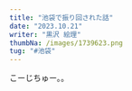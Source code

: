 ```yaml
---
title: "池袋で振り回された話"
date: "2023.10.21"
writer: "黒沢 絵理"
thumbNa: /images/1739623.png
tug: "#池袋"
---
```


こーじちゅー。。

<!--
改札を出るとLINEで言っていた通り、ミサキが先に待っていた。今日はベージュのジャンスカを着てる。美咲とは去年の春の演習の授業で一緒になってからよく二人で自由科目とか語学の講義をとってる。おはようと言って二限の講義に向かう。 

 

教室で講義が始まる前に優斗からのおはようLINEに返信をしておいた。 

 

優斗が私に飽きてるのはわかっていた。でもそれは私も同じだった。 

「老夫婦みたいなカップルだから」 

とか周りの友だちには言ってるけどそんなことない。サークルで優斗と会って付き合いはじめたときは今よりラブラブしてたっけ。いやそんなこともないかな。わかんないや。 

ぼけっとパワポを眺めてると講義が終わった。 

 

昼休みはいつもサークル棟に行くけど木曜は三限も一緒に受けるので、次の教室に学内のコンビニで買ったお昼ご飯を持って行って食べるのがお決まりの流れになっている。 

 

 

ミサキは最近付き合いはじめたバ先の店長の話をしてくる。何歳うえなの？そんなオッサンのどこがいいの？とか疑問は湧いてくるけど、ただ何となくウンウンと聞いてた。 

 

カップサラダとオレンジジュースをお腹にいれてからトイレにたって鏡を見た。最近気に入ってる花柄の黒のワンピース。今日は大学が終わったあと雅也に会うからコンバースを履いてきた。すこしくたびれ始めてるけど多分雅也は気にしない。 

 

雅也とは地元の幼なじみで成人式で少し話してから連絡を続けていて、たまに会ったりしてる。優斗にも雅也のことは、そういう友だちがいるとは伝えてある。 

 

高校は別だったし小中学校でもまれに話すくらいだった。 

 

でも最近は彼といるのが心地いい。雅也はお酒が好きで安い居酒屋チェーンとか気安いイタリアンのお店あったりバーとかに一緒に行くことが多い。 

 

私もお酒は弱くないし好きなので彼と一緒に飲み歩くのが好きだった。 

 

三限の授業の途中で雅也から連絡が来た。 

「今日池袋の東口に5時でいい？」 

「わかったー！」 

 

 

三限の後ミサキと別れて図書館で来週のゼミの発表の準備をしているとちょうどいい時間になったので、待ち合わせの場所に向かった。 

 

雅也がいた。スマホをイジってもたれてた。優斗よりも背はたかくてヒョロっとしていて頼りない感じがする。黒縁メガネがよく似合っている雅也の視界に入って手を振った。すると向こうも同じように手を振り返す。これが私と雅也の待ち合わせの儀式みたいなものになっている。 

 

 

 

 

お互いの今日の大学の講義の話とかをしながらもう居酒屋に向かって歩き始める。その間もずっと雅也は笑顔で話をきいてくれる。話のリズムが心地よくて自然と私も笑顔になる。 

 

今日は焼き鳥屋らしい。ハイボールと梅酒ハイを注文してから二人でけっこうな量を食べた。そこのお店の軟骨があまり肉の付いていない骨がちな軟骨だったので何本も食べてしまった。雅也はネギまとつくねを食べてハイボールも何杯も飲んで楽しそうだった。 

 

お会計は今日は急に誘ったというルールで雅也がおごった。 

 

焼き鳥屋を出てから雅也がブックオフに行きたいというのでついて行った「コンバースみんな1つは持ってるよなー」 

とか 

「目ぶん殴られたん？」とか言われながら店に入ると、秒で消えた彼を見送って私は興味もない画集とかイラスト集のコーナーでページをぼんやり眺めていた。 

やたら長く滞在していて、知らない人のエッセイとか美容雑誌のページをめくり続けていると、雅也が 

「なんかいい本あった？」 

と、黄色いビニール袋を自分のリュックに入れていた。 

「何買ったの？」 

「小説と漫画」 

 

店を出てから駅の反対側の居酒屋に行こうとい言われてついて行った。何となく今日はハシゴしたがるだろうなと思っていて焼き鳥屋で調整していた私の予想はピッタリ当たった。 

 

でも予想してなかったのはその後だった。今度の居酒屋を出たあとに、今まで見たことないくらいにフラフラで道に座り込んでしまった。 

「雅也〜、大丈夫？」 

背中をさすってもダイジョウブダイジョウブと繰り返すだけの雅也に十分ほど付き添った。 

 

そのとき、ふと思い出した。 

 

ミサキとここら辺のインドカレー屋さんに来るときに、駅のこっち側にはめっちゃラブホがあるという話をしながら歩いた気がする。 

 

雅也は手を引っ張れば着いてくる状態だった。 

 

私は雅也の手を引いて今日は休んだ方がいい、とかなんとか言って、なんか1番見栄えのするなーと思った建物に一緒に入った。私よりベロベロな雅也がなぜか受付に割り込んで入ったけど、個室に入ってからは「なんか暗れぇー」とか言いながらベッドに飛んで早速寝始める雅也。でも「お風呂先にどうぞ」とは言ってくる。なにこれ、エッチしないの？みたいな雰囲気を感じながら軽くシャワーを浴びて出る。 

 

雅也はテレビを見ていた。大きい画面で映画紹介番組を見ていた。シャワーで覚めると思った酔いがむしろ強く回ってきた頭に響いてくる。 

 

ベッドに座る雅也に近づきたい気持ちを抑えつつベッドに横になる。雅也の方を見たいけど何故か見れない。何かしてきてよという気持ちと、何をされてもいいの？という気持ちがぐるぐるお腹の中でアルコールと混ざって重くなる。 

 

雅也がふつうにお風呂に入って出てきた。なにこれ。 

 

テレビでやってる。同性愛者の恋愛を描いた映画紹介。あーあ。 

 

6時間ほど寝てホテルの前で二人で青空を見あげた。 

 

「雅也くん今日は？」 

「上野行こうかなー、高橋さんは？」 

「大学行くー」 

 

同じ服とスニーカーで家に向かう電車に揺られた。朝早いから通勤通学の人は少なかった。 

 

あーあ。マジの友だちじゃん。私からもっと行けばよかったのかな、でもそんなのムリじゃん。 

 

ね。 

 

 

あーあ。 

 

はぁ。 -->
